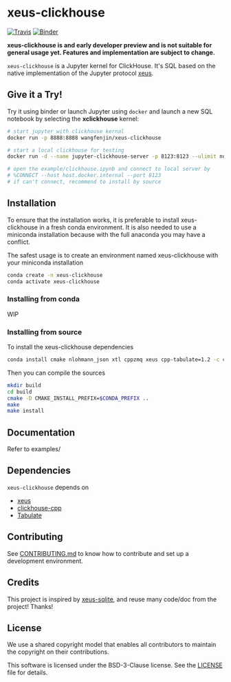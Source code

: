 # xeus-clickhouse

[![Travis](https://travis-ci.com/wangfenjin/xeus-clickhouse.svg?branch=master)](https://travis-ci.com/github/wangfenjin/xeus-clickhouse)
[![Binder](https://mybinder.org/badge_logo.svg)](https://mybinder.org/v2/gh/wangfenjin/xeus-clickhouse/master?filepath=example%2Fclickhouse.ipynb) 

**xeus-clickhouse is and early developer preview and is not suitable for general usage yet. Features and implementation are subject to change.**

`xeus-clickhouse` is a Jupyter kernel for ClickHouse. It's SQL based on the native implementation of the Jupyter protocol [xeus](https://github.com/jupyter-xeus/xeus).

## Give it a Try!

Try it using binder or launch Jupyter using `docker` and launch a new SQL notebook by selecting the **xclickhouse** kernel:

```bash
# start jupyter with clickhouse kernal
docker run -p 8888:8888 wangfenjin/xeus-clickhouse

# start a local clickhouse for testing
docker run -d --name jupyter-clickhouse-server -p 8123:8123 --ulimit nofile=262144:262144 yandex/clickhouse-server

# open the example/clickhouse.ipynb and connect to local server by 
# %CONNECT --host host.docker.internal --port 8123
# if can't connect, recommend to install by source
```

## Installation

To ensure that the installation works, it is preferable to install xeus-clickhouse in a fresh conda environment. It is also needed to use a miniconda installation because with the full anaconda you may have a conflict.

The safest usage is to create an environment named xeus-clickhouse with your miniconda installation

```bash
conda create -n xeus-clickhouse
conda activate xeus-clickhouse
```

### Installing from conda

WIP

### Installing from source

To install the xeus-clickhouse dependencies

```bash
conda install cmake nlohmann_json xtl cppzmq xeus cpp-tabulate=1.2 -c conda-forge
```

Then you can compile the sources

```bash
mkdir build
cd build
cmake -D CMAKE_INSTALL_PREFIX=$CONDA_PREFIX ..
make
make install
```

## Documentation

Refer to examples/

## Dependencies

``xeus-clickhouse`` depends on

- [xeus](https://github.com/jupyter-xues/xeus)
- [clickhouse-cpp](https://github.com/ClickHouse/clickhouse-cpp)
- [Tabulate](https://github.com/p-ranav/tabulate)

## Contributing

See [CONTRIBUTING.md](./CONTRIBUTING.md) to know how to contribute and set up a development environment.

## Credits

This project is inspired by [xeus-sqlite](https://github.com/jupyter-xeus/xeus-sqlite), and reuse many code/doc from the project! Thanks!

## License

We use a shared copyright model that enables all contributors to maintain the
copyright on their contributions.

This software is licensed under the BSD-3-Clause license. See the [LICENSE](LICENSE) file for details.
